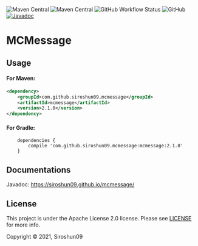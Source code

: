 ![Maven Central](https://img.shields.io/maven-central/v/com.github.siroshun09.mcmessage/mcmessage)
![Maven Central](https://img.shields.io/nexus/s/com.github.siroshun09.mcmessage/mcmessage?label=snapshot&server=https%3A%2F%2Foss.sonatype.org)
![GitHub Workflow Status](https://img.shields.io/github/workflow/status/Siroshun09/MCMessage/Java%20CI)
![GitHub](https://img.shields.io/github/license/Siroshun09/MCMessage)
[![Javadoc](https://img.shields.io/badge/javadoc-page-orange)](https://siroshun09.github.io/MCMessage/)

# MCMessage

## Usage

#### For Maven:

```xml
<dependency>
    <groupId>com.github.siroshun09.mcmessage</groupId>
    <artifactId>mcmessage</artifactId>
    <version>2.1.0</version>
</dependency>
```

#### For Gradle:

```
    dependencies {
        compile 'com.github.siroshun09.mcmessage:mcmessage:2.1.0'
    }
```

## Documentations

Javadoc: https://siroshun09.github.io/mcmessage/

## License

This project is under the Apache License 2.0 license. Please see [LICENSE](LICENSE) for more info.

Copyright © 2021, Siroshun09